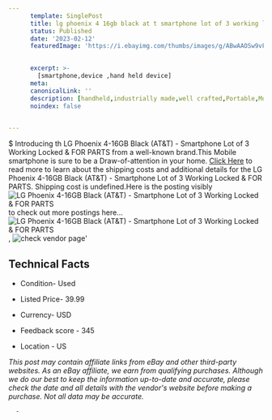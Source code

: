 ```yaml
---
      template: SinglePost
      title: lg phoenix 4 16gb black at t smartphone lot of 3 working locked for parts
      status: Published
      date: '2023-02-12'
      featuredImage: 'https://i.ebayimg.com/thumbs/images/g/ABwAAOSw9vFjdEqV/s-l225.jpg'
       

      excerpt: >-
        [smartphone,device ,hand held device]
      meta:
      canonicalLink: ''
      description: [handheld,industrially made,well crafted,Portable,Mobile,Compact,Convenient,Lightweight,Maneuverable,Man-portable,Miniature,Carriable,Hand-held,Light,Holdable,Transportable,Mobile device,Pocket-sized,On-the-go,Wireless,Cordless,Compact size,Convenient size, smartphone,device ,hand held device]
      noindex: false
      

---
```

$
      Introducing th LG Phoenix 4-16GB Black (AT&T) - Smartphone Lot of 3  Working Locked & FOR PARTS from a well-known brand.This Mobile smartphone is sure to be a Draw-of-attention in your home. [Click Here](https://www.ebay.com/itm/334731447590?hash=item4def8c8d26%3Ag%3AABwAAOSw9vFjdEqV&amdata=enc%3AAQAHAAAA4Lsm%2BqSYKZSXySkbT%2BnJHgSx%2FkE%2F6%2FFSnKlqFVMRfUiLI4Skp%2FH94AoEb378VnWD703WG2yMRRERG2liOQlLUyYfEpafp1ibHV4LKPJCPHTEz8TJRF7luwr6NuK1IMcnBzUAonXrjHCekwBAfwDRwFaZR6x4ip6L%2Fxb3zkJc2CWROB2z3hNG4Lbh536cgoocg%2B%2FxvwlBC%2FqcHFQlm60x7JBol4igk5Csn%2Brc9K8OuFBl9q%2FziMtjdvx4bj8CeI1YxfjSomrX6NzhulhRj%2BAJBsHI8dJ7RN0pRU9DjB%2FBDG%2Fg&mkevt=1&mkcid=1&mkrid=711-53200-19255-0&campid=%253CePNCampaignId%253E&customid=%253CreferenceId%253E&toolid=10049) to read more to learn about the shipping costs and additional details for the LG Phoenix 4-16GB Black (AT&T) - Smartphone Lot of 3  Working Locked & FOR PARTS. Shipping cost is undefined.Here is the posting visibly ![LG Phoenix 4-16GB Black (AT&T) - Smartphone Lot of 3  Working Locked & FOR PARTS](https://i.ebayimg.com/thumbs/images/g/ABwAAOSw9vFjdEqV/s-l225.jpg) to check out more postings here... ![LG Phoenix 4-16GB Black (AT&T) - Smartphone Lot of 3  Working Locked & FOR PARTS](https://i.ebayimg.com/images/g/ABwAAOSw9vFjdEqV/s-l1600.jpg), ![check vendor page](https://origin-galleryplus.ebayimg.com/ws/web/334731447590_2_0_1/225x225.jpg,https://origin-galleryplus.ebayimg.com/ws/web/334731447590_3_0_1/225x225.jpg,https://origin-galleryplus.ebayimg.com/ws/web/334731447590_4_0_1/225x225.jpg,https://origin-galleryplus.ebayimg.com/ws/web/334731447590_5_0_1/225x225.jpg,https://origin-galleryplus.ebayimg.com/ws/web/334731447590_6_0_1/225x225.jpg,https://origin-galleryplus.ebayimg.com/ws/web/334731447590_7_0_1/225x225.jpg,https://origin-galleryplus.ebayimg.com/ws/web/334731447590_8_0_1/225x225.jpg,https://origin-galleryplus.ebayimg.com/ws/web/334731447590_9_0_1/225x225.jpg,https://origin-galleryplus.ebayimg.com/ws/web/334731447590_10_0_1/225x225.jpg,https://origin-galleryplus.ebayimg.com/ws/web/334731447590_11_0_1/225x225.jpg,https://origin-galleryplus.ebayimg.com/ws/web/334731447590_12_0_1/225x225.jpg,https://origin-galleryplus.ebayimg.com/ws/web/334731447590_13_0_1/225x225.jpg,https://origin-galleryplus.ebayimg.com/ws/web/334731447590_14_0_1/225x225.jpg,https://origin-galleryplus.ebayimg.com/ws/web/334731447590_15_0_1/225x225.jpg,https://origin-galleryplus.ebayimg.com/ws/web/334731447590_16_0_1/225x225.jpg,https://origin-galleryplus.ebayimg.com/ws/web/334731447590_17_0_1/225x225.jpg,https://origin-galleryplus.ebayimg.com/ws/web/334731447590_18_0_1/225x225.jpg,https://origin-galleryplus.ebayimg.com/ws/web/334731447590_19_0_1/225x225.jpg,https://origin-galleryplus.ebayimg.com/ws/web/334731447590_20_0_1/225x225.jpg,https://origin-galleryplus.ebayimg.com/ws/web/334731447590_21_0_1/225x225.jpg,https://origin-galleryplus.ebayimg.com/ws/web/334731447590_22_0_1/225x225.jpg,https://origin-galleryplus.ebayimg.com/ws/web/334731447590_23_0_1/225x225.jpg,https://origin-galleryplus.ebayimg.com/ws/web/334731447590_24_0_1/225x225.jpg)'

      

 ## Technical Facts 



     
      

 - Condition- Used 


      

 - Listed Price- 39.99 


      

 - Currency- USD 


      

 - Feedback score - 345 


      

 - Location - US 


      
      

 *_This post may contain affiliate links from eBay and other third-party websites. As an eBay affiliate, we earn from qualifying purchases. Although we do our best to keep the information up-to-date and accurate, please check the date and all details with the vendor's website before making a purchase. Not all data may be accurate._*




      -

